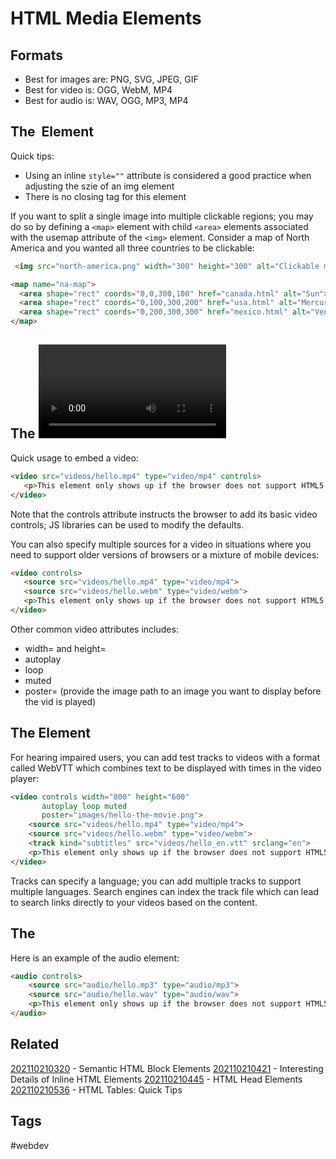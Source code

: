 # HTML Media Elements

## Formats
* Best for images are: PNG, SVG, JPEG, GIF
* Best for video is: OGG, WebM, MP4
* Best for audio is: WAV, OGG, MP3, MP4


## The <img> Element
Quick tips:
* Using an inline ```style=""``` attribute is considered a good practice when
adjusting the szie of an img element
* There is no closing tag for this element

If you want to split a single image into multiple clickable regions; you may do
so by defining a ```<map>``` element with child ```<area>``` elements associated
with the usemap attribute of the ```<img>``` element. Consider a map of North
America and you wanted all three countries to be clickable:
```html
 <img src="north-america.png" width="300" height="300" alt="Clickable map of North America" usemap="#na-map">

<map name="na-map">
  <area shape="rect" coords="0,0,300,100" href="canada.html" alt="Sun">
  <area shape="rect" coords="0,100,300,200" href="usa.html" alt="Mercury">
  <area shape="rect" coords="0,200,300,300" href="mexico.html" alt="Venus">
</map>
```


## The <video> element
Quick usage to embed a video:
```html
<video src="videos/hello.mp4" type="video/mp4" controls>
   <p>This element only shows up if the browser does not support HTML5 video. Use it to provide a download link or alternate instructions.</p>
</video>
```
 Note that the controls attribute instructs the browser to add its basic video
 controls; JS libraries can be used to modify the defaults.

 You can also specify multiple sources for a video in situations where you need
 to support older versions of browsers or a mixture of mobile devices:
 ```html
 <video controls>
    <source src="videos/hello.mp4" type="video/mp4">
    <source src="videos/hello.webm" type="video/webm">
    <p>This element only shows up if the browser does not support HTML5 video. Use it to provide a download link or alternate instructions.</p>
</video>
```

Other common video attributes includes:
* width= and height=
* autoplay
* loop
* muted
* poster= (provide the image path to an image you want to display before the vid
is played)


## The <track> Element
For hearing impaired users, you can add test tracks to videos with a format 
called WebVTT which combines text to be displayed with times in the video
player:
```html
<video controls width="800" height="600"
       autoplay loop muted
       poster="images/hello-the-movie.png">
    <source src="videos/hello.mp4" type="video/mp4">
    <source src="videos/hello.webm" type="video/webm">
    <track kind="subtitles" src="videos/hello_en.vtt" srclang="en">
    <p>This element only shows up if the browser does not support HTML5 video. Use it to provide a download link or alternate instructions.</p>
</video>
```
Tracks can specify a language; you can add multiple tracks to support multiple
languages. Search  engines can index the track file which can lead to search
links directly to your videos based on the content.


## The <audio> Element
Here is an example of the audio element:
```html
<audio controls>
    <source src="audio/hello.mp3" type="audio/mp3">
    <source src="audio/hello.wav" type="audio/wav">
    <p>This element only shows up if the browser does not support HTML5 video. Use it to provide a download link or alternate instructions.</p>
</audio>
```


## Related
[202110210320](../202110210320) - Semantic HTML Block Elements
[202110210421](../202110210421) - Interesting Details of Inline HTML Elements
[202110210445](../202110210445) - HTML Head Elements
[202110210536](../202110210536) - HTML Tables: Quick Tips


## Tags
#webdev
